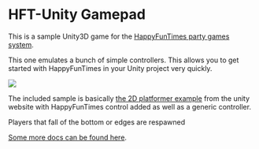HFT-Unity Gamepad
=================

This is a sample Unity3D game for the [HappyFunTimes party games system](http://greggman.github.io/HappyFunTimes).

This one emulates a bunch of simple controllers. This allows you to get started with HappyFunTimes in
your Unity project very quickly.

<img src="screenshot.png" />

The included sample is basically [the 2D platformer example](https://unity3d.com/learn/tutorials/modules/beginner/2d) from the
unity website with HappyFunTimes control added as well as a generic controller.

Players that fall of the bottom or edges are respawned

[Some more docs can be found here](http://docs.happyfuntimes.net/docs/unity/gamepad.html).



